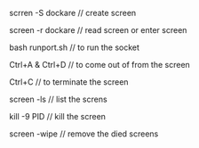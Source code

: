 scrren -S dockare // create screen

screen -r dockare // read screen or enter screen

bash runport.sh // to run the socket

Ctrl+A & Ctrl+D  // to come out of from the screen

Ctrl+C // to terminate the screen

screen -ls // list the screns

kill -9 PID // kill the screen

screen -wipe // remove the died screens
